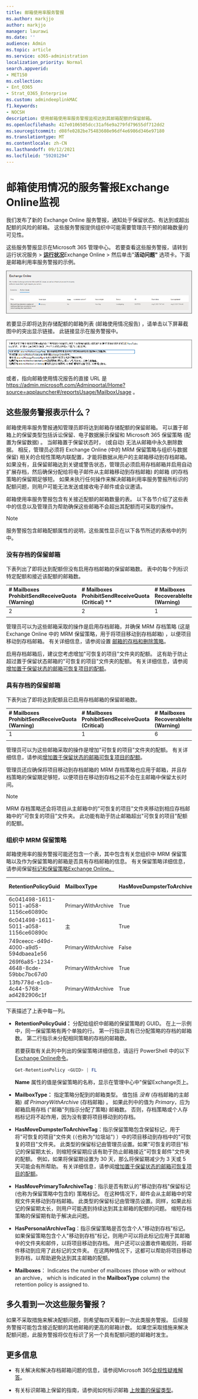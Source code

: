 ```yaml
---
title: 邮箱使用率服务警报
ms.author: markjjo
author: markjjo
manager: laurawi
ms.date: ''
audience: Admin
ms.topic: article
ms.service: o365-administration
localization_priority: Normal
search.appverid:
- MET150
ms.collection:
- Ent_O365
- Strat_O365_Enterprise
ms.custom: admindeeplinkMAC
f1.keywords:
- NOCSH
description: 使用邮箱使用率服务警报监视达到其邮箱配额的保留邮箱。
ms.openlocfilehash: 417e0106505dcc31af6e9a279fd79655df712dd2
ms.sourcegitcommit: d08fe0282be75483608e96df4e6986d346e97180
ms.translationtype: MT
ms.contentlocale: zh-CN
ms.lasthandoff: 09/12/2021
ms.locfileid: "59201294"
---
```

# <a name="service-alerts-for-mailbox-utilization-in-exchange-online-monitoring"></a>邮箱使用情况的服务警报Exchange Online监视

我们发布了新的 Exchange Online 服务警报，通知处于保留状态、有达到或超出配额的风险的邮箱。 这些服务警报提供组织中可能需要管理员干预的邮箱数量的可见性。

这些服务警报显示在Microsoft 365 管理中心。 若要查看这些服务警报，请转到运行状况服务  >  <a href="https://go.microsoft.com/fwlink/p/?linkid=842900" target="_blank">**运行状况**</a>Exchange Online  >  然后单击"**活动问题"** 选项卡。下面是邮箱利用率服务警报的示例。

![邮箱利用率服务警报](../media/MailboxUtilizationServiceAlert.png)

若要显示即将达到存储配额的邮箱列表 (邮箱使用情况报告) ，请单击以下屏幕截图中的突出显示链接。 此链接显示在服务警报中。

![指向邮箱使用情况报告的链接](../media/LinkToMailboxUsageReport.png)

或者，指向邮箱使用情况报告的直接 URL 是 <https://admin.microsoft.com/Adminportal/Home?source=applauncher#/reportsUsage/MailboxUsage> 。

## <a name="what-do-these-service-alerts-indicate"></a>这些服务警报表示什么？

邮箱使用率服务警报通知管理员即将达到邮箱存储配额的保留邮箱。 可以置于邮箱上的保留类型包括诉讼保留、电子数据展示保留和 Microsoft 365 保留策略 (配置为保留数据) 。 当邮箱置于保留状态时， (或自动) 无法从邮箱中永久删除数据。 相反，管理员必须将 Exchange Online (中的 MRM 保留策略与组织与数据保留) 相关的合规性策略内联配置，才能将数据从用户的主邮箱移动到存档邮箱。 如果没有，且保留邮箱达到关键或警告状态，管理员必须启用存档邮箱并启用自动[](../compliance/enable-archive-mailboxes.md)扩展存档，然后确保[](../compliance/enable-unlimited-archiving.md)分配给将电子邮件从主邮箱移动到存档邮箱) 的邮箱 (的存档策略的保留期足够短。 如果未执行任何操作来解决邮箱利用率服务警报所标识的配额问题，则用户可能无法发送或接收电子邮件或会议邀请。

邮箱使用率服务警报包含有关接近配额的邮箱数量的表。 以下各节介绍了这些表中的信息以及管理员为帮助确保这些邮箱不会超出其配额而可采取的操作。

> [!NOTE]
> 服务警报包含邮箱配额属性的说明，这些属性显示在以下各节所述的表格中的列中。

### <a name="mailboxes-on-hold-without-an-archive"></a>没有存档的保留邮箱

下表列出了即将达到配额但没有启用存档邮箱的保留邮箱数。 表中的每个列标识特定配额和接近该配额的邮箱数。

| # Mailboxes ProhibitSendReceiveQuota (Warning) | # Mailboxes ProhibitSendReceiveQuota (Critical) ** |# Mailboxes RecoverableItemsQuota (Warning) |# Mailboxes RecoverableItemsQuota (Critical) ** |
|:--------------|:--------------|:------------------|:--------------- |
| 2             | 2             | 1                 | 0               |
||||

管理员可以为这些邮箱采取的操作是启用存档邮箱，并确保 MRM 存档策略 (这是 Exchange Online 中的 MRM 保留策略，用于将项目移动到存档邮箱) ，以便项目移动到存档邮箱。 有关详细信息，请参阅设置 [邮箱的存档和删除策略](../compliance/set-up-an-archive-and-deletion-policy-for-mailboxes.md)。

启用存档邮箱后，建议您考虑增加"可恢复的项目"文件夹的配额。 这有助于防止超过置于保留状态邮箱的"可恢复的项目"文件夹的配额。 有关详细信息，请参阅[增加置于保留状态的邮箱可恢复项目的配额](../compliance/increase-the-recoverable-quota-for-mailboxes-on-hold.md)。

### <a name="mailboxes-on-hold-with-an-archive"></a>具有存档的保留邮箱

下表列出了即将达到配额且已启用存档邮箱的保留邮箱数。

|# Mailboxes ProhibitSendReceiveQuota (Warning)  |# Mailboxes ProhibitSendReceiveQuota (Critical)  |# Mailboxes RecoverableItemsQuota (Warning)  |# Mailboxes RecoverableItemsQuota (Critical) ** |
|:--------------|:--------------|:------------------|:--------------- |
| 1             | 1             | 6                  | 0               |
||||

管理员可以为这些邮箱采取的操作是增加"可恢复的项目"文件夹的配额。 有关详细信息，请参阅[增加置于保留状态的邮箱可恢复项目的配额](../compliance/increase-the-recoverable-quota-for-mailboxes-on-hold.md)。

管理员还应确保将项目移动到存档邮箱的 MRM 存档策略也应用于邮箱，并且存档策略的保留期足够短，以便项目在移动到存档之前不会在主邮箱中保留太长时间。

> [!NOTE]
> MRM 存档策略还会将项目从主邮箱中的"可恢复的项目"文件夹移动到相应存档邮箱中的"可恢复的项目"文件夹。 此功能有助于防止邮箱超出"可恢复的项目"配额的配额。

### <a name="mrm-retention-policies-in-your-organization"></a>组织中 MRM 保留策略

邮箱使用率的服务警报可能还包含一个表，其中包含有关您组织中 MRM 保留策略以及作为保留策略的邮箱是否具有存档邮箱的信息。 有关保留策略详细信息，请参阅保留[标记和保留策略Exchange Online。](/exchange/security-and-compliance/messaging-records-management/retention-tags-and-policies)

| RetentionPolicyGuid | MailboxType | HasMoveDumpsterToArchiveTag | HasMovePrimaryToArchiveTag | HasPersonalArchiveTag |  邮箱 |
|:--------------|:--------------|:---------------|:---------------|:---------------|:--------------- |
| 6c041498-1611-5011-a058-1156ce60890c | PrimaryWithArchive | True | False | True | 398 |
| 6c041498-1611-5011-a058-1156ce60890c | 主 | True | False | True | 10  |
| 749ceecc-d49d-4000-a9d5-594dbaea1e56 | PrimaryWithArchive | False | True | False | 7  |
| 269f6a85-1234-4648-8cde-59bbc7bc67d0 | PrimaryWithArchive | True | True | True | 1 |
| 13fb778d-e1cb-4c44-5768-ad4282906c1f | PrimaryWithArchive | True | True  | False | 1 |
|||||||

下表描述了上表中每一列。

- **RetentionPolicyGuid：** 分配给组织中邮箱的保留策略的 GUID。 在上一示例中，同一保留策略有两个单独的行。 第一行指示具有已分配策略的存档的邮箱数。 第二行指示未分配相同策略的存档的邮箱数。

   若要获取有关此列中列出的保留策略详细信息，请运行 PowerShell 中的以下[Exchange Online命令](/powershell/exchange/connect-to-exchange-online-powershell)。

   ```powershell
   Get-RetentionPolicy <GUID> | FL
   ```

   **Name** 属性的值是保留策略的名称，显示在管理中心中"保留Exchange页上。 

- **MailboxType：** 指定策略分配到的邮箱类型。 值包括 *没有* (存档邮箱的主邮箱) *或 PrimaryWithArchive* (存档邮箱) 。 如果此列中的值为 *Primary*，应为邮箱启用存档 ("邮箱"列指示分配了策略) 邮箱数。 否则，存档策略或个人存档标记将不起作用，因为没有要将项目移动到的存档。

- **HasMoveDumpsterToArchiveTag**：指示保留策略包含保留标记，用于将"可恢复的项目"文件夹 (（也称为"垃圾站") ）中的项目移动到存档中的"可恢复的项目"文件夹。 此类型的保留标记由管理员设置。如果"可恢复的项目"标记的保留期太长，则缩短保留期应该有助于防止邮箱接近"可恢复邮件"文件夹的配额。 例如，如果将保留期设置为 30 天，那么将保留期减少为 3 天或 5 天可能会有所帮助。  有关详细信息，请参阅[增加置于保留状态的邮箱可恢复项目的配额](../compliance/increase-the-recoverable-quota-for-mailboxes-on-hold.md)。

- **HasMovePrimaryToArchiveTag**：指示是否有默认的"移动到存档"保留标记 (也称为保留策略中包含的) 策略标记。  在这种情况下，邮件会从主邮箱中的常规文件夹移动到存档邮箱。 此类型的保留标记由管理员设置。同样，如果此标记的保留期太长，则用户可能遇到持续达到其主邮箱的配额的问题。 缩短存档策略的保留期有助于解决此问题。

- **HasPersonalArchiveTag**：指示保留策略是否包含个人"移动到存档"标记。 如果保留策略包含个人"移动到存档"标记，则用户可以将此标记应用于其邮箱中的文件夹和邮件，以将项目移动到存档。 用户还可以设置收件箱规则，将邮件移动到应用了此标记的文件夹。 在这两种情况下，这都可以帮助将项目移动到存档，以帮助避免达到其主邮箱的配额。

- **Mailboxes**： Indicates the number of mailboxes (those with or without an archive， which is indicated in the **MailboxType** column) the retention policy is assigned to.

## <a name="how-often-will-i-see-these-service-alerts"></a>多久看到一次这些服务警报？

如果不采取措施来解决配额问题，则希望每四天看到一次此类服务警报。 后续服务警报可能包含接近配额的其他邮箱的更高的邮箱计数。 如果您采取措施来解决配额问题，此服务警报将仅在标识了另一个具有配额问题的邮箱时发生。

## <a name="more-information"></a>更多信息

- 有关解决和解决存档邮箱问题的信息，请参阅Microsoft 365[合规性疑难解答](/office365/troubleshoot/microsoft-365-compliance-welcome)。

- 有关标识邮箱上保留的指南，请参阅如何标识邮箱 [上放置的保留类型](../compliance/identify-a-hold-on-an-exchange-online-mailbox.md)。
